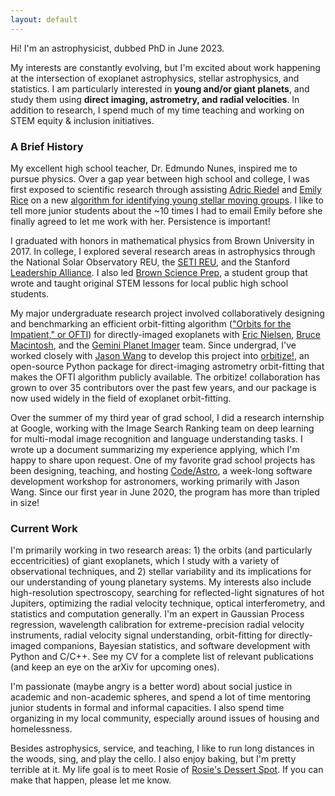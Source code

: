 ```yaml
---
layout: default
---
```


Hi! I'm an astrophysicist, dubbed PhD in June 2023. 

My interests are constantly evolving, but I'm excited about work happening at the intersection of exoplanet astrophysics, stellar astrophysics, and statistics. I am particularly interested in **young and/or giant planets**, and study them using **direct imaging, astrometry, and radial velocities**. In addition to research, I spend much of my time teaching and working on STEM equity & inclusion initiatives.

### A Brief History

My excellent high school teacher, Dr. Edmundo Nunes, inspired me to pursue physics. Over a gap year between high school and college, I was first exposed to scientific research through assisting [Adric Riedel](https://adricriedel.com/about-me.html) and [Emily Rice](https://www.amnh.org/research/staff-directory/emily-l-rice) on a new [algorithm for identifying young stellar moving groups](https://www.google.com/url?q=http%3A%2F%2Fadsabs.harvard.edu%2Fabs%2F2017AJ....153...95R&sa=D). I like to tell more junior students about the ~10 times I had to email Emily before she finally agreed to let me work with her. Persistence is important! 

I graduated with honors in mathematical physics from Brown University in 2017. In college, I explored several research areas in astrophysics through the National Solar Observatory REU, the [SETI REU](https://www.seti.org/research-experience-undergraduates), and the Stanford [Leadership Alliance](https://www.google.com/url?q=https%3A%2F%2Fwww.theleadershipalliance.org%2F&sa=D). I also led [Brown Science Prep](https://sites.google.com/brown.edu/bsp/what-we-do), a student group that wrote and taught original STEM lessons for local public high school students. 

My major undergraduate research project involved collaboratively designing and benchmarking an efficient orbit-fitting algorithm (["Orbits for the Impatient," or OFTI](https://arxiv.org/abs/1703.10653)) for directly-imaged exoplanets with [Eric Nielsen](https://astro.nmsu.edu/directory/eric-nielsen.html), [Bruce Macintosh](https://www.astro.ucsc.edu/faculty/index.php?uid=bamacint), and the [Gemini Planet Imager](http://planetimager.org/) team. Since undergrad, I've worked closely with [Jason Wang](https://jasonwang.space/#home) to develop this project into [orbitize!](https://orbitize.readthedocs.io/en/latest/), an open-source Python package for direct-imaging astrometry orbit-fitting that makes the OFTI algorithm publicly available. The orbitize! collaboration has grown to over 35 contributors over the past few years, and our package is now used widely in the field of exoplanet orbit-fitting.

Over the summer of my third year of grad school, I did a research internship at Google, working with the Image Search Ranking team on deep learning for multi-modal image recognition and language understanding tasks. I wrote up a document summarizing my experience applying, which I'm happy to share upon request.
One of my favorite grad school projects has been designing, teaching, and hosting [Code/Astro](https://semaphorep.github.io/codeastro/), a week-long software development workshop for astronomers, working primarily with Jason Wang. Since our first year in June 2020, the program has more than tripled in size!

### Current Work

I'm primarily working in two research areas: 1) the orbits (and particularly eccentricities) of giant exoplanets, which I study with a variety of observational techniques, and 2) stellar variability and its implications for our understanding of young planetary systems. My interests also include high-resolution spectroscopy, searching for reflected-light signatures of hot Jupiters, optimizing the radial velocity technique, optical interferometry, and statistics and computation generally. I'm an expert in Gaussian Process regression, wavelength calibration for extreme-precision radial velocity instruments, radial velocity signal understanding, orbit-fitting for directly-imaged companions, Bayesian statistics, and software development with Python and C/C++. See my CV for a complete list of relevant publications (and keep an eye on the arXiv for upcoming ones).

I'm passionate (maybe angry is a better word) about social justice in academic and non-academic spheres, and spend a lot of time mentoring junior students in formal and informal capacities. I also spend time organizing in my local community, especially around issues of housing and homelessness. 

Besides astrophysics, service, and teaching, I like to run long distances in the woods, sing, and play the cello. I also enjoy baking, but I'm pretty terrible at it. My life goal is to meet Rosie of [Rosie's Dessert Spot](https://www.youtube.com/channel/UCgb5iuoTbltGVJk4bUKtSZQ). If you can make that happen, please let me know.

